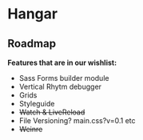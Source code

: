 # Hangar #
## Roadmap ##

**Features that are in our wishlist:**

- Sass Forms builder module
- Vertical Rhytm debugger
- Grids 
- Styleguide
- <del>Watch & LiveReload</del>
- File Versioning? main.css?v=0.1 etc 
- <del>Weinre</del>